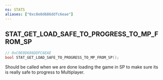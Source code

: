 ```yaml
---
ns: STATS
aliases: ["0xc0e0d686ddfc6eae"]
---
```

## STAT_GET_LOAD_SAFE_TO_PROGRESS_TO_MP_FROM_SP

```c
// 0xC0E0D686DDFC6EAE
bool STAT_GET_LOAD_SAFE_TO_PROGRESS_TO_MP_FROM_SP();
```

Should be called when we are done loading the game in SP to make sure its is really safe to progress to Multiplayer.


